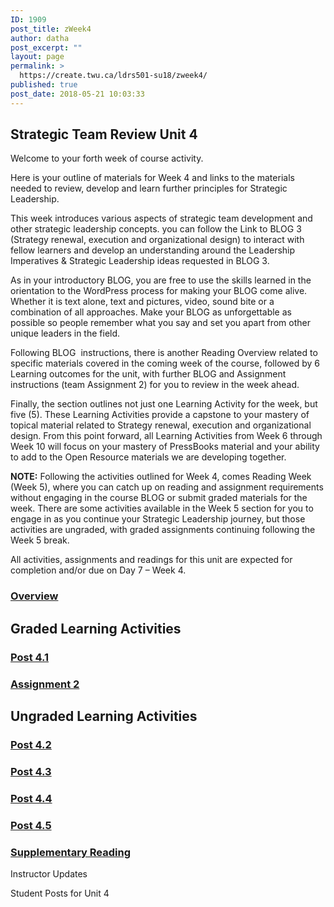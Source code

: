 ```yaml
---
ID: 1909
post_title: zWeek4
author: datha
post_excerpt: ""
layout: page
permalink: >
  https://create.twu.ca/ldrs501-su18/zweek4/
published: true
post_date: 2018-05-21 10:03:33
---
```

<!--themify_builder_static-->
<h2>Strategic Team Review
Unit 4</h2>
Welcome to your forth week of course activity.

Here is your outline of materials for Week 4 and links to the materials needed to review, develop and learn further principles for Strategic Leadership.

This week introduces various aspects of strategic team development and other strategic leadership concepts. you can follow the Link to BLOG 3 (Strategy renewal, execution and organizational design) to interact with fellow learners and develop an understanding around the Leadership Imperatives &#038; Strategic Leadership ideas requested in BLOG 3.

As in your introductory BLOG, you are free to use the skills learned in the orientation to the WordPress process for making your BLOG come alive. Whether it is text alone, text and pictures, video, sound bite or a combination of all approaches. Make your BLOG as unforgettable as possible so people remember what you say and set you apart from other unique leaders in the field.

Following BLOG  instructions, there is another Reading Overview related to specific materials covered in the coming week of the course, followed by 6 Learning outcomes for the unit, with further BLOG and Assignment instructions (team Assignment 2) for you to review in the week ahead.

Finally, the section outlines not just one Learning Activity for the week, but five (5). These Learning Activities provide a capstone to your mastery of topical material related to Strategy renewal, execution and organizational design. From this point forward, all Learning Activities from Week 6 through Week 10 will focus on your mastery of PressBooks material and your ability to add to the Open Resource materials we are developing together.

<strong>NOTE:</strong> Following the activities outlined for Week 4, comes Reading Week (Week 5), where you can catch up on reading and assignment requirements without engaging in the course BLOG or submit graded materials for the week. There are some activities available in the Week 5 section for you to engage in as you continue your Strategic Leadership journey, but those activities are ungraded, with graded assignments continuing following the Week 5 break.

All activities, assignments and readings for this unit are expected for completion and/or due on Day 7 &#8211; Week 4.

<a href="https://create.twu.ca/ldrs501-su18/unit-4/"> 

 </a>
<h3><a href="https://create.twu.ca/ldrs501-su18/unit-4/">Overview</a></h3>
<h2>Graded
Learning Activities</h2>
<a href="https://create.twu.ca/ldrs501-su18/post-4-1/"> 

 </a>
<h3><a href="https://create.twu.ca/ldrs501-su18/post-4-1/">Post 4.1</a></h3>
<a href="https://create.twu.ca/ldrs501-su18/assignment-2/"> 

 </a>
<h3><a href="https://create.twu.ca/ldrs501-su18/assignment-2/">Assignment 2</a></h3>
<h2>Ungraded
Learning Activities</h2>
<a href="https://create.twu.ca/ldrs501-su18/week-4-post-4-2/"> 

 </a>
<h3><a href="https://create.twu.ca/ldrs501-su18/week-4-post-4-2/">Post 4.2</a></h3>
<a href="https://create.twu.ca/ldrs501-su18/week-4-post-4-3/"> 

 </a>
<h3><a href="https://create.twu.ca/ldrs501-su18/week-4-post-4-3/">Post 4.3</a></h3>
<a href="https://create.twu.ca/ldrs501-su18/week-4-post-4-4/"> 

 </a>
<h3><a href="https://create.twu.ca/ldrs501-su18/week-4-post-4-4/">Post 4.4</a></h3>
<a href="https://create.twu.ca/ldrs501-su18/week-4-post-4-5/"> 

 </a>
<h3><a href="https://create.twu.ca/ldrs501-su18/week-4-post-4-5/">Post 4.5</a></h3>
<a href="https://create.twu.ca/ldrs501-su18/week-4-supplementary-reading/"> 

 </a>
<h3><a href="https://create.twu.ca/ldrs501-su18/week-4-supplementary-reading/">Supplementary Reading</a></h3>
Instructor Updates 

 Student Posts for Unit 4<!--/themify_builder_static-->